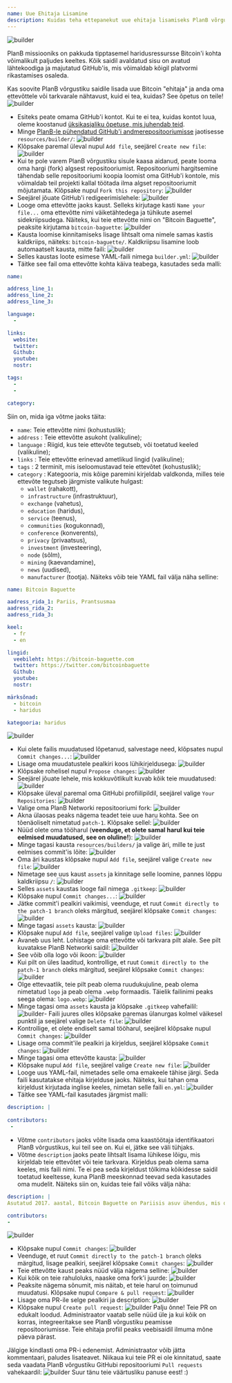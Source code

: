 ```yaml
---
name: Uue Ehitaja Lisamine
description: Kuidas teha ettepanekut uue ehitaja lisamiseks PlanB võrgustikku?
---
```

![builder](assets/cover.webp)

PlanB missiooniks on pakkuda tipptasemel haridusressursse Bitcoin'i kohta võimalikult paljudes keeltes. Kõik saidil avaldatud sisu on avatud lähtekoodiga ja majutatud GitHub'is, mis võimaldab kõigil platvormi rikastamises osaleda.

Kas soovite PlanB võrgustiku saidile lisada uue Bitcoin "ehitaja" ja anda oma ettevõttele või tarkvarale nähtavust, kuid ei tea, kuidas? See õpetus on teile!
![builder](assets/01.webp)
- Esiteks peate omama GitHub'i kontot. Kui te ei tea, kuidas kontot luua, oleme koostanud [üksikasjaliku õpetuse, mis juhendab teid](https://planb.network/tutorials/others/contribution/create-github-account-a75fc39d-f0d0-44dc-9cd5-cd94aee0c07c).
- Minge [PlanB-le pühendatud GitHub'i andmerepositooriumisse](https://github.com/PlanB-Network/bitcoin-educational-content/tree/dev/resources/builders) jaotisesse `resources/builder/`:
![builder](assets/02.webp)
- Klõpsake paremal üleval nupul `Add file`, seejärel `Create new file`:
![builder](assets/03.webp)
- Kui te pole varem PlanB võrgustiku sisule kaasa aidanud, peate looma oma hargi (fork) algsest repositooriumist. Repositooriumi hargitsemine tähendab selle repositooriumi koopia loomist oma GitHub'i kontole, mis võimaldab teil projekti kallal töötada ilma algset repositooriumit mõjutamata. Klõpsake nupul `Fork this repository`:
![builder](assets/04.webp)
- Seejärel jõuate GitHub'i redigeerimislehele:
![builder](assets/05.webp)
- Looge oma ettevõtte jaoks kaust. Selleks kirjutage kasti `Name your file...` oma ettevõtte nimi väiketähtedega ja tühikute asemel sidekriipsudega. Näiteks, kui teie ettevõtte nimi on "Bitcoin Baguette", peaksite kirjutama `bitcoin-baguette`:
![builder](assets/06.webp)
- Kausta loomise kinnitamiseks lisage lihtsalt oma nimele samas kastis kaldkriips, näiteks: `bitcoin-baguette/`. Kaldkriipsu lisamine loob automaatselt kausta, mitte faili:
![builder](assets/07.webp)
- Selles kaustas loote esimese YAML-faili nimega `builder.yml`:
![builder](assets/08.webp)
- Täitke see fail oma ettevõtte kohta käiva teabega, kasutades seda malli:

```yaml
name:

address_line_1:
address_line_2:
address_line_3: 

language:
  - 

links:
  website:
  twitter:
  Github:
  youtube:
  nostr:

tags:
  - 
  - 

category:
```

Siin on, mida iga võtme jaoks täita:
- `name`: Teie ettevõtte nimi (kohustuslik);
- `address` : Teie ettevõtte asukoht (valikuline);
- `language` : Riigid, kus teie ettevõte tegutseb, või toetatud keeled (valikuline);
- `links` : Teie ettevõtte erinevad ametlikud lingid (valikuline);
- `tags` : 2 terminit, mis iseloomustavad teie ettevõtet (kohustuslik);
- `category` : Kategooria, mis kõige paremini kirjeldab valdkonda, milles teie ettevõte tegutseb järgmiste valikute hulgast:
	- `wallet` (rahakott),
	- `infrastructure` (infrastruktuur),
	- `exchange` (vahetus),
	- `education` (haridus),
	- `service` (teenus),
	- `communities` (kogukonnad),
	- `conference` (konverents),
	- `privacy` (privaatsus),
	- `investment` (investeering),
	- `node` (sõlm),
	- `mining` (kaevandamine),
	- `news` (uudised),
	- `manufacturer` (tootja).
Näiteks võib teie YAML fail välja näha selline:
```yaml
name: Bitcoin Baguette

aadress_rida_1: Pariis, Prantsusmaa
aadress_rida_2:
aadress_rida_3: 

keel:
  - fr
  - en

lingid:
  veebileht: https://bitcoin-baguette.com
  twitter: https://twitter.com/bitcoinbaguette
  Github:
  youtube:
  nostr:

märksõnad:
  - bitcoin
  - haridus

kategooria: haridus
```

![builder](assets/09.webp)
- Kui olete failis muudatused lõpetanud, salvestage need, klõpsates nupul `Commit changes...`:
![builder](assets/10.webp)
- Lisage oma muudatustele pealkiri koos lühikirjeldusega:
![builder](assets/11.webp)
- Klõpsake rohelisel nupul `Propose changes`:
![builder](assets/12.webp)
- Seejärel jõuate lehele, mis kokkuvõtlikult kuvab kõik teie muudatused:
![builder](assets/13.webp)
- Klõpsake üleval paremal oma GitHubi profiilipildil, seejärel valige `Your Repositories`:
![builder](assets/14.webp)
- Valige oma PlanB Networki repositooriumi fork:
![builder](assets/15.webp)
- Akna ülaosas peaks nägema teadet teie uue haru kohta. See on tõenäoliselt nimetatud `patch-1`. Klõpsake sellel:
![builder](assets/16.webp)
- Nüüd olete oma tööharul (**veenduge, et olete samal harul kui teie eelmised muudatused, see on oluline!**):
![builder](assets/17.webp)
- Minge tagasi kausta `resources/builders/` ja valige äri, mille te just eelmises commit'is lõite:
![builder](assets/18.webp)
- Oma äri kaustas klõpsake nupul `Add file`, seejärel valige `Create new file`:
![builder](assets/19.webp)
- Nimetage see uus kaust `assets` ja kinnitage selle loomine, pannes lõppu kaldkriipsu `/`:
![builder](assets/20.webp)
- Selles `assets` kaustas looge fail nimega `.gitkeep`:
![builder](assets/21.webp)
- Klõpsake nupul `Commit changes...`:
![builder](assets/22.webp)
- Jätke commit'i pealkiri vaikimisi, veenduge, et ruut `Commit directly to the patch-1 branch` oleks märgitud, seejärel klõpsake `Commit changes`: ![builder](assets/23.webp)
- Minge tagasi `assets` kausta:
![builder](assets/24.webp)
- Klõpsake nupul `Add file`, seejärel valige `Upload files`:
![builder](assets/25.webp)
- Avaneb uus leht. Lohistage oma ettevõtte või tarkvara pilt alale. See pilt kuvatakse PlanB Networki saidil:
![builder](assets/26.webp)
- See võib olla logo või ikoon:
![builder](assets/27.webp)
- Kui pilt on üles laaditud, kontrollige, et ruut `Commit directly to the patch-1 branch` oleks märgitud, seejärel klõpsake `Commit changes`:
![builder](assets/28.webp)
- Olge ettevaatlik, teie pilt peab olema ruudukujuline, peab olema nimetatud `logo` ja peab olema `.webp` formaadis. Täielik failinimi peaks seega olema: `logo.webp`:
![builder](assets/29.webp)
- Minge tagasi oma `assets` kausta ja klõpsake `.gitkeep` vahefailil:
![builder](assets/30.webp)- Faili juures olles klõpsake paremas ülanurgas kolmel väikesel punktil ja seejärel valige `Delete file`:
![builder](assets/31.webp)
- Kontrollige, et olete endiselt samal tööharul, seejärel klõpsake nupul `Commit changes`:
![builder](assets/32.webp)
- Lisage oma commit'ile pealkiri ja kirjeldus, seejärel klõpsake `Commit changes`:
![builder](assets/33.webp)
- Minge tagasi oma ettevõtte kausta:
![builder](assets/34.webp)
- Klõpsake nupul `Add file`, seejärel valige `Create new file`:
![builder](assets/35.webp)
- Looge uus YAML-fail, nimetades selle oma emakeele tähise järgi. Seda faili kasutatakse ehitaja kirjelduse jaoks. Näiteks, kui tahan oma kirjeldust kirjutada inglise keeles, nimetan selle faili `en.yml`:
![builder](assets/36.webp)
- Täitke see YAML-fail kasutades järgmist malli:
```yaml
description: |
 
contributors:
 - 
```

- Võtme `contributors` jaoks võite lisada oma kaastöötaja identifikaatori PlanB võrgustikus, kui teil see on. Kui ei, jätke see väli tühjaks.
- Võtme `description` jaoks peate lihtsalt lisama lühikese lõigu, mis kirjeldab teie ettevõtet või teie tarkvara. Kirjeldus peab olema sama keeles, mis faili nimi. Te ei pea seda kirjeldust tõlkima kõikidesse saidil toetatud keeltesse, kuna PlanB meeskonnad teevad seda kasutades oma mudelit. Näiteks siin on, kuidas teie fail võiks välja näha:
```yaml
description: |
Asutatud 2017. aastal, Bitcoin Baguette on Pariisis asuv ühendus, mis on pühendunud Bitcoin'i kohtumiste ja tehniliste töötubade korraldamisele. Me toome kokku entusiaste, eksperte ja uudishimulikke meeli, et uurida ja arutada Bitcoin'i tehnoloogia keerukusi. Meie üritused pakuvad platvormi teadmiste jagamiseks, võrgustike loomiseks ja sügavama arusaama saavutamiseks Bitcoin'i sisemisest toimimisest. Liitu meiega Bitcoin Baguette'is, et olla osa Pariisi Bitcoin'i kogukonnast ja püsida kursis valdkonna viimaste arengutega.

contributors:
- 
```
![builder](assets/37.webp)
- Klõpsake nupul `Commit changes`:
![builder](assets/38.webp)
- Veenduge, et ruut `Commit directly to the patch-1 branch` oleks märgitud, lisage pealkiri, seejärel klõpsake `Commit changes`:
![builder](assets/39.webp)
- Teie ettevõtte kaust peaks nüüd välja nägema selline:
![builder](assets/40.webp)
- Kui kõik on teie rahuloluks, naaske oma fork'i juurde:
![builder](assets/41.webp)
- Peaksite nägema sõnumit, mis näitab, et teie harul on toimunud muudatusi. Klõpsake nupul `Compare & pull request`:
![builder](assets/42.webp)
- Lisage oma PR-ile selge pealkiri ja description:
![builder](assets/43.webp)
- Klõpsake nupul `Create pull request`:
![builder](assets/44.webp)
Palju õnne! Teie PR on edukalt loodud. Administraator vaatab selle nüüd üle ja kui kõik on korras, integreeritakse see PlanB võrgustiku peamisse repositooriumisse. Teie ehitaja profiil peaks veebisaidil ilmuma mõne päeva pärast.

Jälgige kindlasti oma PR-i edenemist. Administraator võib jätta kommentaari, paludes lisateavet. Niikaua kui teie PR ei ole kinnitatud, saate seda vaadata PlanB võrgustiku GitHubi repositooriumi `Pull requests` vahekaardil:
![builder](assets/45.webp)
Suur tänu teie väärtusliku panuse eest! :)
